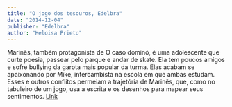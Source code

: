 ```yaml
---
title: "O jogo dos tesouros, Edelbra"
date: "2014-12-04"
publisher: "Edelbra"
author: "Heloisa Prieto"
---
```

Marinês, também protagonista de O caso dominó, é uma adolescente que curte poesia, passear pelo parque e andar de skate. Ela tem poucos amigos e sofre bullying da garota mais popular da turma. Elas acabam se apaixonando por Mike, intercambista na escola em que ambas estudam. Esses e outros conflitos permeiam a trajetória de Marinês, que, como no tabuleiro de um jogo, usa a escrita e os desenhos para mapear seus sentimentos. [Link](https://loja.edelbra.com.br/o-jogo-dos-tesouros)
